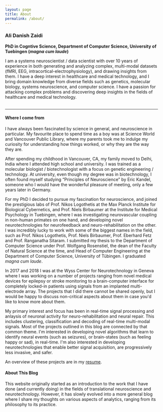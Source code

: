 ```yaml
---
layout: page
title: About
permalink: /about/
---
```


<!-- <img class="col one left" src="/img/profile_pic.jpg"> -->
<h3> <b>Ali Danish Zaidi</b> </h3>
<p></p>

**PhD in Cogntive Science, Department of Computer Science, University of Tuebingen (*magna cum laude*)**

I am a systems neuroscientist / data scientist with over 10 years of experience in both generating and analyzing complex, multi-modal datasets (fMRI, EEG, intracortical-electrophysiology), and drawing insights from them.
I have a deep interest in healthcare and medical technology, and I bring domain knowledge from diverse fields such as genetics, molecular biology, systems neuroscience, and computer science. I have a passion for attacking complex problems and discovering deep insights in the fields of healthcare and medical technology.
<br>
<br>
<hr>
<p></p>
<p></p>
<h4>Where I come from</h4>
<p></p>

I have always been fascinated by science in general, and neuroscience in particular. My favourite place to spend time as a boy was at Science World and Vancouver Public Library, where my parents took me to indulge my curiosity for understanding how things worked, or why they are the way they are. 

After spending my childhood in Vancouver, CA, my family moved to Delhi, India where I attended high school and university. I was trained as a molecular biologist / biotechnologist with a focus on genetic engineering / technology. At university, even though my degree was in biotechnology, I often found myself studying “Principles of Neuroscience” by Eric Kandel, someone who I would have the wonderful pleasure of meeting, only a few years later in Germany. 

For my PhD I decided to pursue my fascination for neuroscience, and joined the prestigious labs of Prof. Nikos Logothetis at the Max Planck Institute for Biological Cybernetics, and Prof. Niels Birbaumer at the Institute for Medical Psychology in Tuebingen, where I was investigating neurovascular coupling in non-human primates on one hand, and developing novel neurotechnologies for neurofeedback and neuro-rehabilitation on the other. I was incredibly lucky to work with some of the biggest names in the field, such as Prof. Nikos Logothetis, Prof. Niels Birbaumer, Prof. Eberhard Fetz and Prof. Ranganatha Sitaram. I submitted my thesis to the Department of Computer Science under Prof. Wolfgang Rosenstiel, the dean of the Faculty of Natural Science at the time, and Head of Computer Engineering at the Department of Computer Science, University of Tübingen. I graduated *magna cum laude*. 

In 2017 and 2018 I was at the Wyss Center for Neurotechnology in Geneva where I was working on a number of projects ranging from novel medical devices for epilepsy or stroke monitoring to a brain-computer interface for completely locked-in patients using signals from an implanted multi-electrode array. The projects that I did there cannot be shared openly, but I would be happy to discuss non-critical aspects about them in case you'd like to know more about them. 

My primary interest and focus has been in real-time signal processing and anlaysis of neuronal activity for neuro-rehabilitation and neural repair. This includes clustering, classification and decoding of real-time multi-modal signals. Most of the projects outlined in this blog are connected by that common theme. I'm interested in developing novel algorithms that learn to identify neural events (such as seizures), or brain-states (such as feeling happy or sad), in real-time. I'm also interested in developing neurotechnologies that enable better signal acquisition, are progressively less invasive, and safer.

An overview of these projects are in my [resume](/assets/docs/resume.pdf).

<h4>About This Blog</h4>
<p></p>

This website originally started as an introduction to the work that I have done (and currently doing) in the fields of translational neuroscience and neurotechnology. However, it has slowly evolved into a more general blog where I share my thoughts on various aspects of analytics, ranging from its philosophy to its practice.





